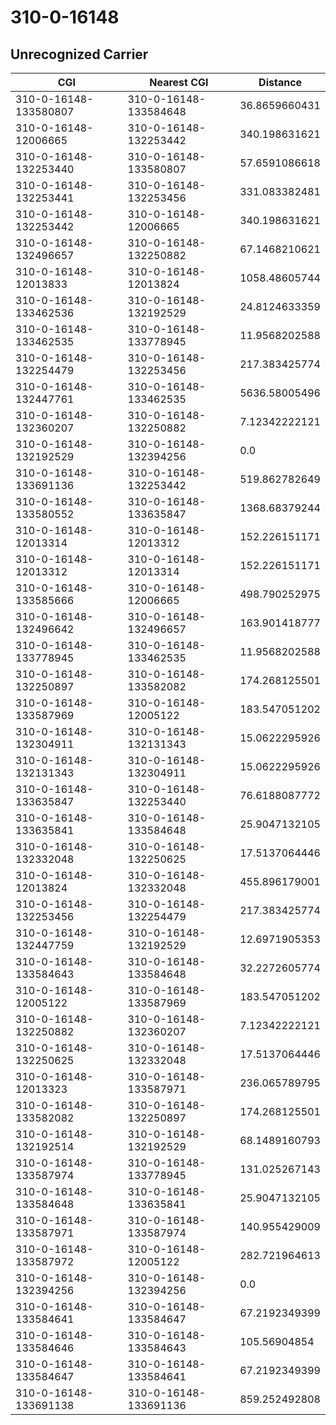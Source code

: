 # 310-0-16148
## Unrecognized Carrier


| CGI | Nearest CGI | Distance |
|-----|-------------|----------|
| 310-0-16148-133580807 | 310-0-16148-133584648 | 36.8659660431 |
| 310-0-16148-12006665 | 310-0-16148-132253442 | 340.198631621 |
| 310-0-16148-132253440 | 310-0-16148-133580807 | 57.6591086618 |
| 310-0-16148-132253441 | 310-0-16148-132253456 | 331.083382481 |
| 310-0-16148-132253442 | 310-0-16148-12006665 | 340.198631621 |
| 310-0-16148-132496657 | 310-0-16148-132250882 | 67.1468210621 |
| 310-0-16148-12013833 | 310-0-16148-12013824 | 1058.48605744 |
| 310-0-16148-133462536 | 310-0-16148-132192529 | 24.8124633359 |
| 310-0-16148-133462535 | 310-0-16148-133778945 | 11.9568202588 |
| 310-0-16148-132254479 | 310-0-16148-132253456 | 217.383425774 |
| 310-0-16148-132447761 | 310-0-16148-133462535 | 5636.58005496 |
| 310-0-16148-132360207 | 310-0-16148-132250882 | 7.12342222121 |
| 310-0-16148-132192529 | 310-0-16148-132394256 | 0.0 |
| 310-0-16148-133691136 | 310-0-16148-132253442 | 519.862782649 |
| 310-0-16148-133580552 | 310-0-16148-133635847 | 1368.68379244 |
| 310-0-16148-12013314 | 310-0-16148-12013312 | 152.226151171 |
| 310-0-16148-12013312 | 310-0-16148-12013314 | 152.226151171 |
| 310-0-16148-133585666 | 310-0-16148-12006665 | 498.790252975 |
| 310-0-16148-132496642 | 310-0-16148-132496657 | 163.901418777 |
| 310-0-16148-133778945 | 310-0-16148-133462535 | 11.9568202588 |
| 310-0-16148-132250897 | 310-0-16148-133582082 | 174.268125501 |
| 310-0-16148-133587969 | 310-0-16148-12005122 | 183.547051202 |
| 310-0-16148-132304911 | 310-0-16148-132131343 | 15.0622295926 |
| 310-0-16148-132131343 | 310-0-16148-132304911 | 15.0622295926 |
| 310-0-16148-133635847 | 310-0-16148-132253440 | 76.6188087772 |
| 310-0-16148-133635841 | 310-0-16148-133584648 | 25.9047132105 |
| 310-0-16148-132332048 | 310-0-16148-132250625 | 17.5137064446 |
| 310-0-16148-12013824 | 310-0-16148-132332048 | 455.896179001 |
| 310-0-16148-132253456 | 310-0-16148-132254479 | 217.383425774 |
| 310-0-16148-132447759 | 310-0-16148-132192529 | 12.6971905353 |
| 310-0-16148-133584643 | 310-0-16148-133584648 | 32.2272605774 |
| 310-0-16148-12005122 | 310-0-16148-133587969 | 183.547051202 |
| 310-0-16148-132250882 | 310-0-16148-132360207 | 7.12342222121 |
| 310-0-16148-132250625 | 310-0-16148-132332048 | 17.5137064446 |
| 310-0-16148-12013323 | 310-0-16148-133587971 | 236.065789795 |
| 310-0-16148-133582082 | 310-0-16148-132250897 | 174.268125501 |
| 310-0-16148-132192514 | 310-0-16148-132192529 | 68.1489160793 |
| 310-0-16148-133587974 | 310-0-16148-133778945 | 131.025267143 |
| 310-0-16148-133584648 | 310-0-16148-133635841 | 25.9047132105 |
| 310-0-16148-133587971 | 310-0-16148-133587974 | 140.955429009 |
| 310-0-16148-133587972 | 310-0-16148-12005122 | 282.721964613 |
| 310-0-16148-132394256 | 310-0-16148-132394256 | 0.0 |
| 310-0-16148-133584641 | 310-0-16148-133584647 | 67.2192349399 |
| 310-0-16148-133584646 | 310-0-16148-133584643 | 105.56904854 |
| 310-0-16148-133584647 | 310-0-16148-133584641 | 67.2192349399 |
| 310-0-16148-133691138 | 310-0-16148-133691136 | 859.252492808 |
